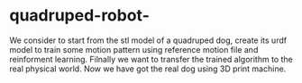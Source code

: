 # quadruped-robot-
We consider to start from the stl model of a quadruped dog, create its urdf model to train some motion pattern using reference motion file and reinforment learning. Filnally we want to transfer the trained algorithm to the real physical world. Now we have got the real dog using 3D print machine.
